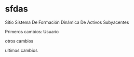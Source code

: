 ﻿sfdas
=====

Sitio Sistema De Formación Dinámica De Activos Subyacentes

Primeros cambios: Usuario 

otros cambios

ultimos cambios
